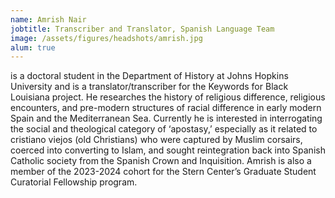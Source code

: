 ```yaml
---
name: Amrish Nair
jobtitle: Transcriber and Translator, Spanish Language Team
image: /assets/figures/headshots/amrish.jpg
alum: true
---
```

is a doctoral student in the Department of History at Johns Hopkins University and is a translator/transcriber for the Keywords for Black Louisiana project. He researches the history of religious difference, religious encounters, and pre-modern structures of racial difference in early modern Spain and the Mediterranean Sea. Currently he is interested in interrogating the social and theological category of ‘apostasy,’ especially as it related to cristiano viejos (old Christians) who were captured by Muslim corsairs, coerced into converting to Islam, and sought reintegration back into Spanish Catholic society from the Spanish Crown and Inquisition. Amrish is also a member of the 2023-2024 cohort for the Stern Center’s Graduate Student Curatorial Fellowship program. 